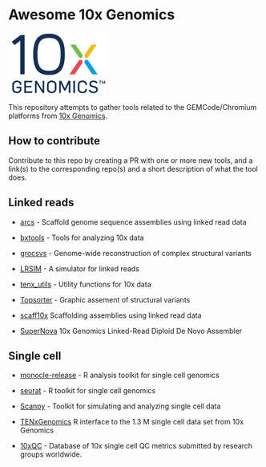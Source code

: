 Awesome 10x Genomics
====================
![10x genomics logo](10x_Genomics_Logo.png)

This repository attempts to gather tools related to the GEMCode/Chromium platforms from [10x Genomics](https://www.10xgenomics.com).

How to contribute
-----------------

Contribute to this repo by creating a PR with one or more new tools, and a link(s) to the corresponding repo(s) and a short description of what the tool does.

Linked reads
------------

* [arcs](https://github.com/bcgsc/arcs) -
Scaffold genome sequence assemblies using linked read data

* [bxtools](https://github.com/walaj/bxtools) -
Tools for analyzing 10x data

* [grocsvs](https://github.com/grocsvs/grocsvs) -
Genome-wide reconstruction of complex structural variants

* [LRSIM](https://github.com/aquaskyline/LRSIM) -
A simulator for linked reads

* [tenx_utils](https://github.com/friend1ws/tenx_utils) -
Utility functions for 10x data

* [Topsorter](https://github.com/hanfang/Topsorter) -
Graphic assement of structural variants

* [scaff10x](https://sourceforge.net/projects/phusion2/files/scaff10x/)
Scaffolding assemblies using linked read data

* [SuperNova](https://github.com/10XGenomics/supernova)
10x Genomics Linked-Read Diploid De Novo Assembler

Single cell
-----------

* [monocle-release](https://github.com/cole-trapnell-lab/monocle-release) -
R analysis toolkit for single cell genomics

* [seurat](https://github.com/satijalab/seurat) -
R toolkit for single cell genomics

* [Scanpy](https://github.com/theislab/scanpy) -
Toolkit for simulating and analyzing single cell data

* [TENxGenomics](https://github.com/mtmorgan/TENxGenomics)
R interface to the 1.3 M single cell data set from 10x Genomics

* [10xQC](http://10xqc.com/) -
Database of 10x single cell QC metrics submitted by research groups worldwide.

